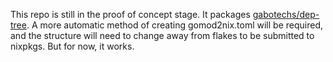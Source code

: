 This repo is still in the proof of concept stage. It packages [gabotechs/dep-tree](https://github.com/gabotechs/dep-tree). A more automatic method of creating gomod2nix.toml will be required, and the structure will need to change away from flakes to be submitted to nixpkgs. But for now, it works.
